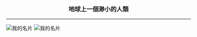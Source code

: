 <h3 align="center">地球上一個渺小的人類 </h3>

---
![我的名片](https://github-readme-stats.vercel.app/api?username=c-xuan&locale=zh-tw&show_icons=true&theme=dark&hide_title=true&hide=contribs,prs)
![我的名片](https://github-readme-stats.vercel.app/api?username=c-xuan&locale=zh-tw&show_icons=true)
